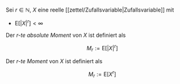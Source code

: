 Sei $r \in \mathbb{N}$, $X$ eine reelle [[zettel/Zufallsvariable|Zufallsvariable]] mit
- $\text{E}[|X|^r] \lt \infty$

Der *$r$-te absolute Moment* von $X$ ist definiert als

$$
	M_r := \text{E}[|X|^r]
$$

Der *$r$-te Moment* von $X$ ist definiert als

$$
	M_r := \text{E}[X^r]
$$